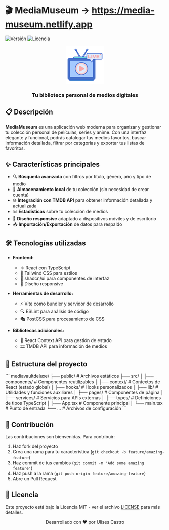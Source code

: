 # 🎬 MediaMuseum -> https://media-museum.netlify.app

![Versión](https://img.shields.io/badge/versión-1.0.0-blue)
![Licencia](https://img.shields.io/badge/licencia-MIT-green)

<div align="center">
  <img src="public/favicon.ico" alt="Logo MediaVaultDeluxe" width="120" />
  <h3>Tu biblioteca personal de medios digitales</h3>
</div>

## 📋 Descripción

**MediaMuseum** es una aplicación web moderna para organizar y gestionar tu colección personal de películas, series y anime. Con una interfaz elegante y funcional, podrás catalogar tus medios favoritos, buscar información detallada, filtrar por categorías y exportar tus listas de favoritos.

## ✨ Características principales

- 🔍 **Búsqueda avanzada** con filtros por título, género, año y tipo de medio
- 💾 **Almacenamiento local** de tu colección (sin necesidad de crear cuenta)
- 🌐 **Integración con TMDB API** para obtener información detallada y actualizada
- 📊 **Estadísticas** sobre tu colección de medios
- 📱 **Diseño responsive** adaptado a dispositivos móviles y de escritorio
- 📥 **Importación/Exportación** de datos para respaldo

## 🛠️ Tecnologías utilizadas

- **Frontend:**
  - ⚛️ React con TypeScript
  - 🎨 Tailwind CSS para estilos
  - 🧩 shadcn/ui para componentes de interfaz
  - 📱 Diseño responsive

- **Herramientas de desarrollo:**
  - ⚡ Vite como bundler y servidor de desarrollo
  - 🔍 ESLint para análisis de código
  - 🎭 PostCSS para procesamiento de CSS

- **Bibliotecas adicionales:**
  - 🔄 React Context API para gestión de estado
  - 🎞️ TMDB API para información de medios

## 📁 Estructura del proyecto

\`\`\`
mediavaultdeluxe/
├── public/             # Archivos estáticos
├── src/
│   ├── components/     # Componentes reutilizables
│   ├── context/        # Contextos de React (estado global)
│   ├── hooks/          # Hooks personalizados
│   ├── lib/            # Utilidades y funciones auxiliares
│   ├── pages/          # Componentes de página
│   ├── services/       # Servicios para APIs externas
│   ├── types/          # Definiciones de tipos TypeScript
│   ├── App.tsx         # Componente principal
│   └── main.tsx        # Punto de entrada
└── ...                 # Archivos de configuración
\`\`\`

## 🤝 Contribución

Las contribuciones son bienvenidas. Para contribuir:

1. Haz fork del proyecto
2. Crea una rama para tu característica (`git checkout -b feature/amazing-feature`)
3. Haz commit de tus cambios (`git commit -m 'Add some amazing feature'`)
4. Haz push a la rama (`git push origin feature/amazing-feature`)
5. Abre un Pull Request

## 📄 Licencia

Este proyecto está bajo la Licencia MIT - ver el archivo [LICENSE](LICENSE) para más detalles.

<div align="center">
  Desarrollado con ❤️ por Ulises Castro
</div>
